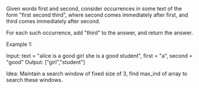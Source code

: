 Given words first and second, consider occurrences in some text of the form "first second third", where second comes immediately after first, and third comes immediately after second.

For each such occurrence, add "third" to the answer, and return the answer.

 

Example 1:

Input: text = "alice is a good girl she is a good student", first = "a", second = "good"
Output: ["girl","student"]

Idea:
Maintain a search window of fixed size of 3, find max_ind of array to search these windows.
